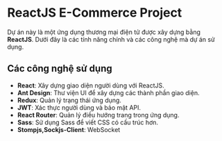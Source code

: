 # ReactJS E-Commerce Project

Dự án này là một ứng dụng thương mại điện tử được xây dựng bằng **ReactJS**. Dưới đây là các tính năng chính và các công nghệ mà dự án sử dụng.



## Các công nghệ sử dụng

- **React**: Xây dựng giao diện người dùng với ReactJS.
- **Ant Design**: Thư viện UI để xây dựng các thành phần giao diện.
- **Redux**: Quản lý trạng thái ứng dụng.
- **JWT**: Xác thực người dùng và bảo mật API.
- **React Router**: Quản lý điều hướng trang trong ứng dụng.
- **Sass**: Sử dụng Sass để viết CSS có cấu trúc hơn.
- **Stompjs,Sockjs-Client**: WebSocket
